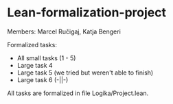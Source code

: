 # Lean-formalization-project

Members: Marcel Ručigaj, Katja Bengeri

Formalized tasks:
- All small tasks (1 - 5)
- Large task 4
- Large task 5 (we tried but weren't able to finish)
- Large task 6 (-||-)

All tasks are formalized in file Logika/Project.lean.
